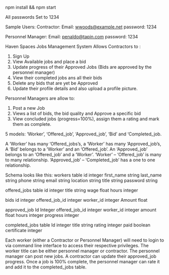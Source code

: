 npm install && npm start

All passwords Set to 1234

Sample Users:
Contractor: 
Email: wwoods@example.net
password: 1234

Personnel Manager: 
Email: penaldo@tapin.com
password: 1234

Haven Spaces Jobs Management System Allows Contractors to :

1. Sign Up
2. View Available jobs and place a bid
3. Update progress of their Approved Jobs (Bids are approved by the personnel manager)
4. View their completed jobs ans all their bids
4. Delete any bids that are yet be Approved
5. Update their profile details and also upload a profile picture.


Personnel Managers are allow to:
1. Post a new Job
2. Views a list of bids, the bid quality and Approve a specific bid
3. View concluded jobs (progress=100%), assign them a rating and mark them as complete.


5 models: ‘Worker’, ‘Offered_job’, ‘Approved_job’, ‘Bid’ and ‘Completed_job.

A ‘Worker’ has many ‘Offered_jobs’s, a ‘Worker’ has many ‘Approved_job’s, A ‘Bid’ belongs to a ‘Worker’ and an ‘Offered_job’. An ‘Approved_job’ belongs to an ‘Offered_job’ and a ‘Worker’. ‘Worker’ – ‘Offered_job’ is many to many relationship. ‘Approved_job’ – ‘Completed_job’ has a one to one relationship.

Schema looks like this: workers table id integer first_name string last_name string phone string email string location string title string password string

offered_jobs table id integer title string wage float hours integer

bids id integer offered_job_id integer worker_id integer Amount float

approved_job Id Integer offered_job_id integer worker_id integer amount float hours integer progress integer

completed_jobs table Id integer title string rating integer paid boolean certificate integer

Each worker (either a Contractor or Personnel Manager) will need to login to via command line interface to access their respective privileges. The worker title can be either personnel manager or contractor. The personnel manager can post new jobs. A contractor can update their approved_job progress. Once a job is 100% complete, the personnel manager can rate it and add it to the completed_jobs table. 
